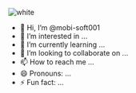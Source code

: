 ![white](https://github.com/user-attachments/assets/f79bce3d-7e0e-44a5-bb05-2265c806a679)
- 👋 Hi, I’m @mobi-soft001
- 👀 I’m interested in ...
- 🌱 I’m currently learning ...
- 💞️ I’m looking to collaborate on ...
- 📫 How to reach me ...
- 😄 Pronouns: ...
- ⚡ Fun fact: ...

<!---
mobi-soft001/mobi-soft001 is a ✨ special ✨ repository because its `README.md` (this file) appears on your GitHub profile.
You can click the Preview link to take a look at your changes.
--->
